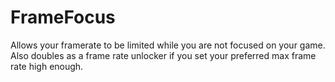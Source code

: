 # FrameFocus
Allows your framerate to be limited while you are not focused on your game. Also doubles as a frame rate unlocker if you set your preferred max frame rate high enough.
